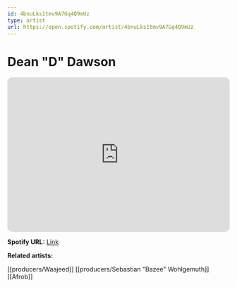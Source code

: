 ```yaml
---
id: 4bnuLks1tmv9A7Gq4Q9mUz
type: artist
url: https://open.spotify.com/artist/4bnuLks1tmv9A7Gq4Q9mUz
---
```

# Dean "D" Dawson

<iframe style="border-radius:12px" src="https://open.spotify.com/embed/artist/4bnuLks1tmv9A7Gq4Q9mUz" width="100%" height="352" frameBorder="0" allowfullscreen="" allow="autoplay; clipboard-write; encrypted-media; fullscreen; picture-in-picture" loading="lazy"></iframe>

**Spotify URL:** [Link](https://open.spotify.com/artist/4bnuLks1tmv9A7Gq4Q9mUz)

**Related artists:**

[[producers/Waajeed]]
[[producers/Sebastian "Bazee" Wohlgemuth]]
[[Afrob]]
